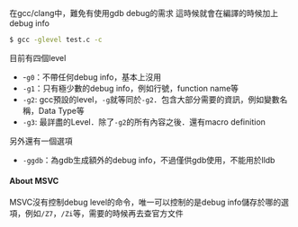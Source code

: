 在gcc/clang中，難免有使用gdb debug的需求
這時候就會在編譯的時候加上debug info
``` bash
$ gcc -glevel test.c -c
```
目前有四個level
- -`g0`：不帶任何debug info，基本上沒用
- `-g1`：只有極少數的debug info，例如行號，function name等
- `-g2`:  gcc預設的level，`-g`就等同於`-g2`．包含大部分需要的資訊，例如變數名稱，Data Type等
-  `-g3`: 最詳盡的Level．除了`-g2`的所有內容之後．還有macro definition

另外還有一個選項
- `-ggdb`：為gdb生成額外的debug info，不過僅供gdb使用，不能用於lldb

#### About MSVC
MSVC沒有控制debug level的命令，唯一可以控制的是debug info儲存於哪的選項，例如`/Z7`，`/Zi`等，需要的時候再去查官方文件


